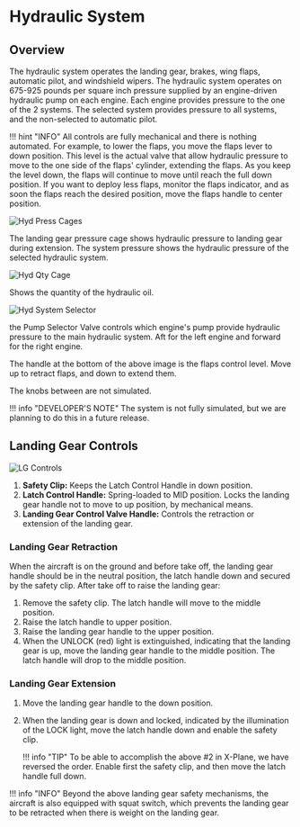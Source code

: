 # Hydraulic System

## Overview

The hydraulic system operates the landing gear, brakes, wing flaps, automatic pilot, and windshield wipers.
The hydraulic system operates on 675-925 pounds per square inch pressure supplied by an engine-driven hydraulic
pump on each engine. Each engine provides pressure to the one of the 2 systems. The selected system provides pressure to all systems, and the non-selected to automatic pilot.

!!! hint "INFO"
    All controls are fully mechanical and there is nothing automated. For example, to lower the flaps,
    you move the flaps lever to down position. This level is the actual valve that allow hydraulic pressure to move to the one side
    of the flaps' cylinder, extending the flaps. As you keep the level down, the flaps will continue to move until reach the full down position.
    If you want to deploy less flaps, monitor the flaps indicator, and as soon the flaps reach the desired position, move the flaps handle to center position. 

![Hyd Press Cages](hyd_dials.jpg)

The landing gear pressure cage shows hydraulic pressure to landing gear during extension. 
The system pressure shows the hydraulic pressure of the selected hydraulic system.


![Hyd Qty Cage](hyd_qty_cage.jpg)

Shows the quantity of the hydraulic oil.


![Hyd System Selector](hydr_handles1.jpg)

the Pump Selector Valve controls which engine's pump provide hydraulic pressure to the main hydraulic system.
Aft for the left engine and forward for the right engine.

The handle at the bottom of the above image is the flaps control level. Move up to retract flaps, and down to extend them.

The knobs between are not simulated.



!!! info "DEVELOPER'S NOTE"
    The system is not fully simulated, but we are planning to do this in a future release.


## Landing Gear Controls

![LG Controls](lg_gear_controls.jpg)

1. **Safety Clip:** Keeps the Latch Control Handle in down position.
2. **Latch Control Handle:** Spring-loaded to MID position. Locks the landing gear handle not to move to up position, by mechanical means. 
3. **Landing Gear Control Valve Handle:** Controls the retraction or extension of the landing gear.

### Landing Gear Retraction
When the aircraft is on the ground and before take off, the landing gear handle should be in the neutral position, the latch handle down and secured by the safety clip.
After take off to raise the landing gear:

1. Remove the safety clip. The latch handle will move to the middle position.
2. Raise the latch handle to upper position.
3. Raise the landing gear handle to the upper position.
4. When the UNLOCK (red) light is extinguished, indicating that the landing gear is up, move the landing gear handle to the middle position. The latch handle will drop to the middle position.

### Landing Gear Extension

1. Move the landing gear handle to the down position.
2. When the landing gear is down and locked, indicated by the illumination of the LOCK light, move the latch handle down and enable the safety clip.

    !!! info "TIP"
        To be able to accomplish the above #2 in X-Plane, we have reversed the order. Enable first the safety clip, and then move the latch handle full down.

!!! info "INFO"
    Beyond the above landing gear safety mechanisms, the aircraft is also equipped with squat switch, which prevents the landing gear to be retracted when there is weight on the landing gear.